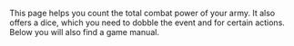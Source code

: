 This page helps you count the total combat power of your army. It also offers a dice, which you need to dobble the event and for certain actions. Below you will also find a game manual.

